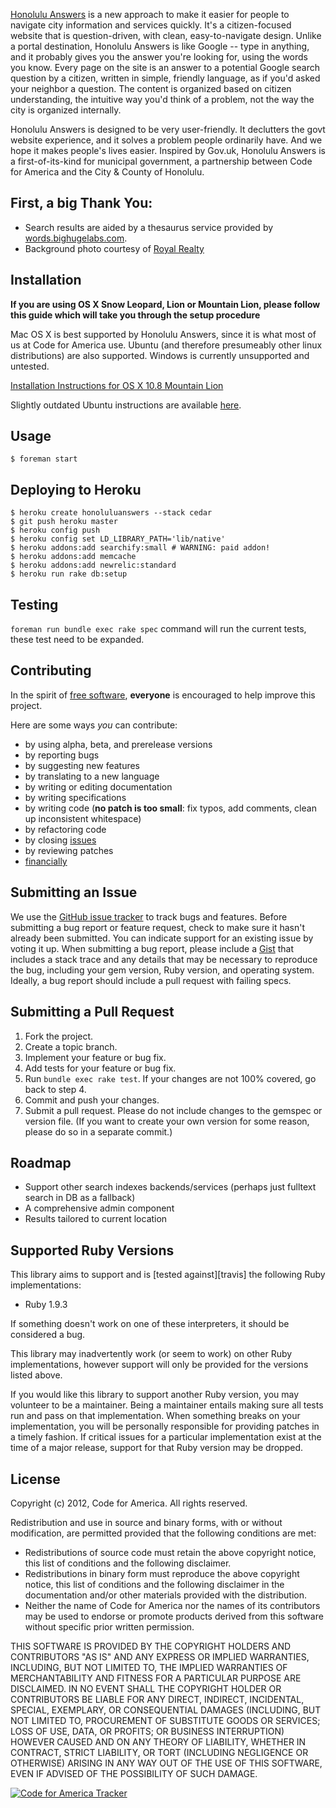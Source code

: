 [Honolulu Answers](http://answers.honolulu.gov) is a new approach to make it easier for people to navigate city information and services quickly. It's a citizen-focused website that is question-driven, with clean, easy-to-navigate design. Unlike a portal destination, Honolulu Answers is like Google -- type in anything, and it probably gives you the answer you're looking for, using the words you know. Every page on the site is an answer to a potential Google search question by a citizen, written in simple, friendly language, as if you'd asked your neighbor a question. The content is organized based on citizen understanding, the intuitive way you'd think of a problem, not the way the city is organized internally.

Honolulu Answers is designed to be very user-friendly. It declutters the govt website experience, and it solves a problem people ordinarily have. And we hope it makes people's lives easier. Inspired by Gov.uk, Honolulu Answers is a first-of-its-kind for municipal government, a partnership between Code for America and the City & County of Honolulu.

## First, a big Thank You:

* Search results are aided by a thesaurus service provided by [words.bighugelabs.com](http://words.bighugelabs.com/).
* Background photo courtesy of [Royal Realty](http://royalrealtyllc.com/)


## Installation

**If you are using OS X Snow Leopard, Lion or Mountain Lion, please follow this guide which will take you through the setup procedure**

Mac OS X is best supported by Honolulu Answers, since it is what most of us at Code for America use. Ubuntu (and therefore presumeably other linux distributions) are also supported.  Windows is currently unsupported and untested.  

[Installation Instructions for OS X 10.8 Mountain Lion](https://github.com/codeforamerica/honolulu_answers/wiki/Installation-Instructions-for-OS-X-10.8-Mountain-Lion)

Slightly outdated Ubuntu instructions are available [here](https://github.com/codeforamerica/honolulu_answers/wiki/Installation-Instructions-for-Ubuntu-12.04-Precise).


## Usage
    
    $ foreman start

## Deploying to Heroku
    
    $ heroku create honoluluanswers --stack cedar
    $ git push heroku master
    $ heroku config push
    $ heroku config set LD_LIBRARY_PATH='lib/native'
    $ heroku addons:add searchify:small # WARNING: paid addon!
    $ heroku addons:add memcache
    $ heroku addons:add newrelic:standard
    $ heroku run rake db:setup

## Testing

`foreman run bundle exec rake spec` command will run the current tests, these test need to be expanded.

## Contributing
In the spirit of [free software][free-sw], **everyone** is encouraged to help
improve this project.

[free-sw]: http://www.fsf.org/licensing/essays/free-sw.html

Here are some ways *you* can contribute:

* by using alpha, beta, and prerelease versions
* by reporting bugs
* by suggesting new features
* by translating to a new language
* by writing or editing documentation
* by writing specifications
* by writing code (**no patch is too small**: fix typos, add comments, clean up
  inconsistent whitespace)
* by refactoring code
* by closing [issues][]
* by reviewing patches
* [financially][]

[issues]: https://github.com/codeforamerica/honolulu_answers/issues
[financially]: https://secure.codeforamerica.org/page/contribute

## Submitting an Issue
We use the [GitHub issue tracker][issues] to track bugs and features. Before
submitting a bug report or feature request, check to make sure it hasn't
already been submitted. You can indicate support for an existing issue by
voting it up. When submitting a bug report, please include a [Gist][] that
includes a stack trace and any details that may be necessary to reproduce the
bug, including your gem version, Ruby version, and operating system. Ideally, a
bug report should include a pull request with failing specs.

[gist]: https://gist.github.com/

## Submitting a Pull Request
1. Fork the project.
2. Create a topic branch.
3. Implement your feature or bug fix.
4. Add tests for your feature or bug fix.
5. Run `bundle exec rake test`. If your changes are not 100% covered, go back
   to step 4.
6. Commit and push your changes.
7. Submit a pull request. Please do not include changes to the gemspec or
   version file. (If you want to create your own version for some reason,
   please do so in a separate commit.)

## Roadmap
* Support other search indexes backends/services (perhaps just fulltext search in DB as a fallback)
* A comprehensive admin component
* Results tailored to current location

## Supported Ruby Versions
This library aims to support and is [tested against][travis] the following Ruby
implementations:

 * Ruby 1.9.3

If something doesn't work on one of these interpreters, it should be considered
a bug.

This library may inadvertently work (or seem to work) on other Ruby
implementations, however support will only be provided for the versions listed
above.

If you would like this library to support another Ruby version, you may
volunteer to be a maintainer. Being a maintainer entails making sure all tests
run and pass on that implementation. When something breaks on your
implementation, you will be personally responsible for providing patches in a
timely fashion. If critical issues for a particular implementation exist at the
time of a major release, support for that Ruby version may be dropped.

## License

Copyright (c) 2012, Code for America.
All rights reserved.

Redistribution and use in source and binary forms, with or without modification, are permitted provided that the following conditions are met:

* Redistributions of source code must retain the above copyright notice, this list of conditions and the following disclaimer.
* Redistributions in binary form must reproduce the above copyright notice, this list of conditions and the following disclaimer in the documentation and/or other materials provided with the distribution.
* Neither the name of Code for America nor the names of its contributors may be used to endorse or promote products derived from this software without specific prior written permission.

THIS SOFTWARE IS PROVIDED BY THE COPYRIGHT HOLDERS AND CONTRIBUTORS "AS IS" AND ANY EXPRESS OR IMPLIED WARRANTIES, INCLUDING, BUT NOT LIMITED TO, THE IMPLIED WARRANTIES OF MERCHANTABILITY AND FITNESS FOR A PARTICULAR PURPOSE ARE DISCLAIMED. IN NO EVENT SHALL THE COPYRIGHT HOLDER OR CONTRIBUTORS BE LIABLE FOR ANY DIRECT, INDIRECT, INCIDENTAL, SPECIAL, EXEMPLARY, OR CONSEQUENTIAL DAMAGES (INCLUDING, BUT NOT LIMITED TO, PROCUREMENT OF SUBSTITUTE GOODS OR SERVICES; LOSS OF USE, DATA, OR PROFITS; OR BUSINESS INTERRUPTION) HOWEVER CAUSED AND ON ANY THEORY OF LIABILITY, WHETHER IN CONTRACT, STRICT LIABILITY, OR TORT (INCLUDING NEGLIGENCE OR OTHERWISE) ARISING IN ANY WAY OUT OF THE USE OF THIS SOFTWARE, EVEN IF ADVISED OF THE POSSIBILITY OF SUCH DAMAGE.


[![Code for America Tracker](http://stats.codeforamerica.org/codeforamerica/honolulu_answers.png)][tracker]

[tracker]: http://stats.codeforamerica.org/projects/honolulu_answers
